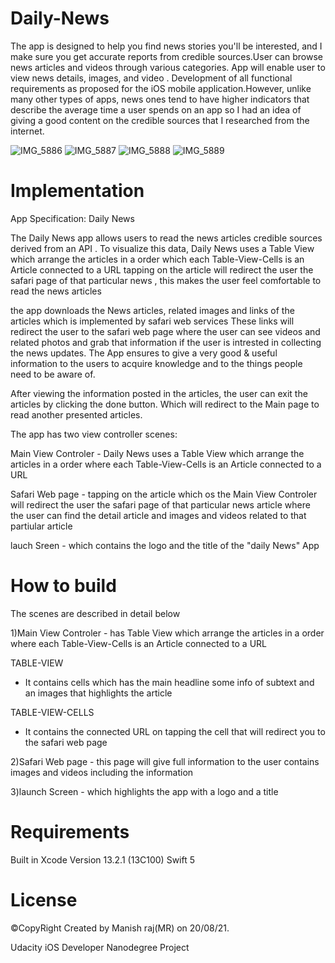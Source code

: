 # Daily-News

The app is designed to help you find news stories you'll be interested, and I make sure you get accurate reports from credible sources.User can browse news articles and videos through various categories. App will enable user to view news details, images, and video . Development of all functional requirements as proposed for the iOS mobile application.However, unlike many other types of apps, news ones tend to have higher indicators that describe the average time a user spends on an app so I had an idea of giving a good content on the credible sources that I researched from the internet.


![IMG_5886](https://user-images.githubusercontent.com/88855727/147195165-ef585eb5-0a05-411d-85e4-0b299bfcbacd.PNG)
![IMG_5887](https://user-images.githubusercontent.com/88855727/147195167-72d84b15-0f7f-463b-b1de-20aec3710a8d.PNG)
![IMG_5888](https://user-images.githubusercontent.com/88855727/147195176-d54ee2ca-fe90-4a2e-a0ba-d816b0a0bd1e.PNG)
![IMG_5889](https://user-images.githubusercontent.com/88855727/147195184-c56b0715-1887-4236-995d-c9a2d9145ae0.PNG)

# Implementation

App Specification: Daily News

The Daily News app allows users to read the news articles credible sources derived from an API . To visualize this data, Daily News uses a Table View which arrange the articles in a order which each Table-View-Cells is an Article connected to a URL tapping on the article will redirect the user the safari page of that particular news , this makes the user feel comfortable to read the news articles

the app downloads the News articles, related images and links of the articles which is implemented by safari web services These links will redirect the user to the safari web page where the user can see videos and related photos and grab that information if the user is intrested in collecting the news updates. The App ensures to give a very good & useful information to the users to acquire knowledge and to the things people need to be aware of.

After viewing the information posted in the articles, the user can exit the articles by clicking the done button. Which will redirect to the Main page to read another presented articles.

The app has two view controller scenes:

Main View Controler - Daily News uses a Table View which arrange the articles in a order where each Table-View-Cells is an Article connected to a URL

Safari Web page - tapping on the article which os the Main View Controler will redirect the user the safari page of that particular news article where the user can find the detail article and images and videos related to that partiular article

lauch Sreen - which contains the logo and the title of the "daily News" App

# How to build

The scenes are described in detail below

1)Main View Controler - has Table View which arrange the articles in a order where each Table-View-Cells is an Article connected to a URL

TABLE-VIEW

- It contains cells which has the main headline some info of subtext and an images that highlights the article

TABLE-VIEW-CELLS

- It contains the connected URL on tapping the cell that will redirect you to the safari web page

2)Safari Web page - this page will give full information to the user contains images and videos including the information

3)launch Screen - which highlights the app with a logo and a title 

# Requirements

Built in
Xcode Version 13.2.1 (13C100)
Swift 5

# License

©CopyRight
Created by Manish raj(MR) on 20/08/21.

Udacity iOS Developer Nanodegree Project
